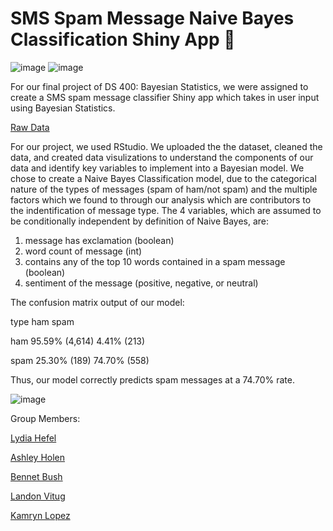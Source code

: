 # SMS Spam Message Naive Bayes Classification Shiny App 📩

![image](https://github.com/user-attachments/assets/9e71d778-bff4-46e7-bd90-4c6ebccd396c) ![image](https://github.com/user-attachments/assets/e937eb63-d60a-45eb-81b2-c91afa01bde3)


For our final project of DS 400: Bayesian Statistics, we were assigned to create a SMS spam message classifier Shiny app which takes in user input using Bayesian Statistics. 

[Raw Data](https://archive.ics.uci.edu/dataset/228/sms+spam+collection)

For our project, we used RStudio. We uploaded the the dataset, cleaned the data, and created data visulizations to understand the components of our data and identify key variables to implement into a Bayesian model. We chose to create a Naive Bayes Classification model, due to the categorical nature of the types of messages (spam of ham/not spam) and the multiple factors which we found to through our analysis which are contributors to the indentification of message type. The 4 variables, which are assumed to be conditionally independent by definition of Naive Bayes, are: 
1) message has exclamation (boolean)
2) word count of message (int)
3) contains any of the top 10 words contained in a spam message (boolean)
4) sentiment of the message (positive, negative, or neutral)

The confusion matrix output of our model: 

 type               ham         spam
 
 ham 95.59% (4,614)  4.41% (213)
 
 spam 25.30%   (189) 74.70% (558)
 

 Thus, our model correctly predicts spam messages at a 74.70% rate. 
 

  ![image](https://github.com/user-attachments/assets/2312574b-82b0-4a4b-b2c1-6d7488c12db5)


 Group Members: 
 
[Lydia Hefel](https://github.com/lydiahefel)

[Ashley Holen](https://github.com/ashleyholen)

[Bennet Bush](https://github.com/0xw1nn13)

[Landon Vitug](https://github.com/landonv808)

[Kamryn Lopez](https://github.com/kamrynlopez)




 

   


